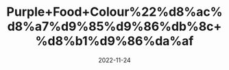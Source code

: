 ---
title: 'Purple+Food+Colour%22%d8%ac%d8%a7%d9%85%d9%86%db%8c+%d8%b1%d9%86%da%af'
date: '2022-11-24' 
metatag: '' 
inventory: '0' 
draft: false 
# meta description 
shortDescripton: ''
description: 'Food+Colour+%d9%81%d9%88%da%88+%da%a9%d9%84%d8%b1'
longdescription: ''
tags: ''
brand: ''
subCategory: ''
unit: '10 gm-Pk'
sellCount: '0'
featured: False
# product Price
price: '30.0'
# Product Short Description
shortDescription: ''
productID: '7D353226-6725-ED11-9968-005056B3A416'
type: 'products'
category: 'Food+Colour+%d9%81%d9%88%da%88+%da%a9%d9%84%d8%b1' 
thumnailproduct: 'https://eraconnect.blob.core.windows.net/product-images/aminsaddiquidawakhana/7D353226-6725-ED11-9968-005056B3A416.webp' 
images:
  - image: 'https://eraconnect.blob.core.windows.net/product-images/aminsaddiquidawakhana/7D353226-6725-ED11-9968-005056B3A416.webp'  
Variants:
---